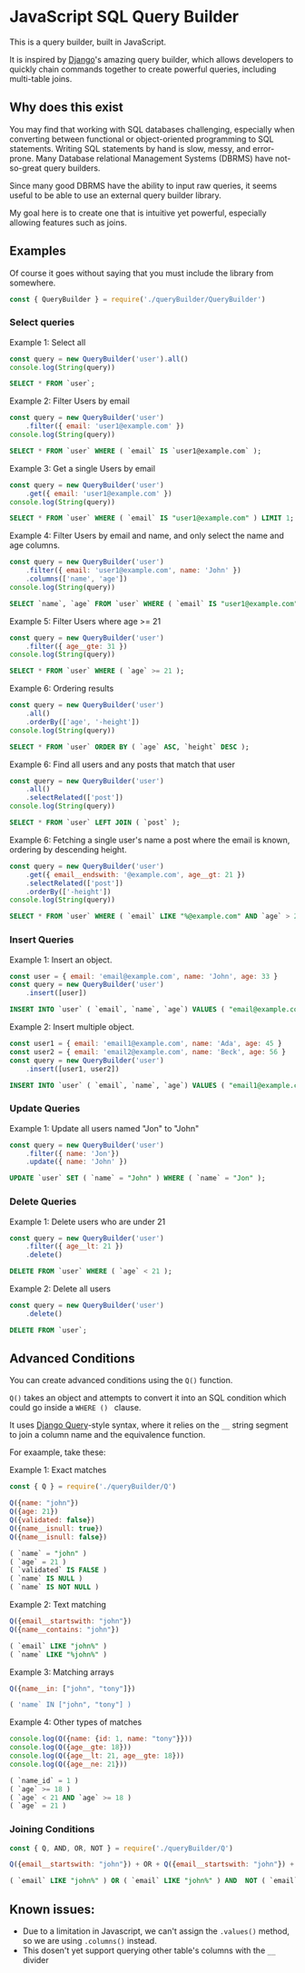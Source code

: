 # JavaScript SQL Query Builder

This is a query builder, built in JavaScript.

It is inspired by [Django](https://www.djangoproject.com/)'s amazing query builder, which allows developers to quickly chain commands together to create powerful queries, including multi-table joins.

## Why does this exist

You may find that working with SQL databases challenging, especially when converting between functional or object-oriented programming to SQL statements. Writing SQL statements by hand is slow, messy, and error-prone. Many Database relational Management Systems (DBRMS) have not-so-great query builders.

Since many good DBRMS have the ability to input raw queries, it seems useful to be able to use an external query builder library.

My goal here is to create one that is intuitive yet powerful, especially allowing features such as joins.

## Examples

Of course it goes without saying that you must include the library from somewhere.

```javascript
const { QueryBuilder } = require('./queryBuilder/QueryBuilder')
```


### Select queries

Example 1: Select all
```javascript
const query = new QueryBuilder('user').all()
console.log(String(query))
```

```sql
SELECT * FROM `user`;
```

Example 2: Filter Users by email
```javascript
const query = new QueryBuilder('user')
    .filter({ email: 'user1@example.com' })
console.log(String(query))
```

```sql
SELECT * FROM `user` WHERE ( `email` IS `user1@example.com` );
```

Example 3: Get a single Users by email
```javascript
const query = new QueryBuilder('user')
    .get({ email: 'user1@example.com' })
console.log(String(query))
```

```sql
SELECT * FROM `user` WHERE ( `email` IS "user1@example.com" ) LIMIT 1;
```

Example 4: Filter Users by email and name, and only select the name and age columns.
```javascript
const query = new QueryBuilder('user')
    .filter({ email: 'user1@example.com', name: 'John' })
    .columns(['name', 'age'])
console.log(String(query))
```

```sql
SELECT `name`, `age` FROM `user` WHERE ( `email` IS "user1@example.com" AND `name` IS "John" );
```


Example 5: Filter Users where age >= 21
```javascript
const query = new QueryBuilder('user')
    .filter({ age__gte: 31 })
console.log(String(query))
```

```sql
SELECT * FROM `user` WHERE ( `age` >= 21 );
```

Example 6: Ordering results
```javascript
const query = new QueryBuilder('user')
    .all()
    .orderBy(['age', '-height'])
console.log(String(query))
```

```sql
SELECT * FROM `user` ORDER BY ( `age` ASC, `height` DESC );
```

Example 6: Find all users and any posts that match that user
```javascript
const query = new QueryBuilder('user')
    .all()
    .selectRelated(['post'])
console.log(String(query))
```

```sql
SELECT * FROM `user` LEFT JOIN ( `post` );
```

Example 6: Fetching a single user's name a post where the email is known, ordering by descending height.
```javascript
const query = new QueryBuilder('user')
    .get({ email__endswith: '@example.com', age__gt: 21 })
    .selectRelated(['post'])
    .orderBy(['-height'])
console.log(String(query))
```

```sql
SELECT * FROM `user` WHERE ( `email` LIKE "%@example.com" AND `age` > 21 ) LEFT JOIN ( `post` ) ORDER_BY ( `height` DESC ) LIMIT 1;
```

### Insert Queries

Example 1: Insert an object.

```javascript
const user = { email: 'email@example.com', name: 'John', age: 33 }
const query = new QueryBuilder('user')
    .insert([user])
```

```sql
INSERT INTO `user` ( `email`, `name`, `age`) VALUES ( "email@example.com", "John", 21 );
```

Example 2: Insert multiple object.

```javascript
const user1 = { email: 'email1@example.com', name: 'Ada', age: 45 }
const user2 = { email: 'email2@example.com', name: 'Beck', age: 56 }
const query = new QueryBuilder('user')
    .insert([user1, user2])
```

```sql
INSERT INTO `user` ( `email`, `name`, `age`) VALUES ( "email1@example.com", "Ada", 45 ), ( "email2@example.com", "Beck", 56 );
```

### Update Queries

Example 1: Update all users named "Jon" to "John"

```javascript
const query = new QueryBuilder('user')
    .filter({ name: 'Jon'})
    .update({ name: 'John' })
```

```sql
UPDATE `user` SET ( `name` = "John" ) WHERE ( `name` = "Jon" );
```

### Delete Queries

Example 1: Delete users who are under 21

```javascript
const query = new QueryBuilder('user')
    .filter({ age__lt: 21 })
    .delete()
```

```sql
DELETE FROM `user` WHERE ( `age` < 21 );
```

Example 2: Delete all users

```javascript
const query = new QueryBuilder('user')
    .delete()
```

```sql
DELETE FROM `user`;
```

## Advanced Conditions

You can create advanced conditions using the `Q()` function.

`Q()` takes an object and attempts to convert it into an SQL condition which could go inside a `WHERE () ` clause.

It uses [Django Query](https://docs.djangoproject.com/en/4.0/topics/db/queries/)-style syntax, where it relies on the `__` string segment to join a column name and the equivalence function.

For exaample, take these:

Example 1: Exact matches
```javascript
const { Q } = require('./queryBuilder/Q')

Q({name: "john"})
Q({age: 21})
Q({validated: false})
Q({name__isnull: true})
Q({name__isnull: false})
```
```sql
( `name` = "john" )
( `age` = 21 )
( `validated` IS FALSE )
( `name` IS NULL )
( `name` IS NOT NULL )
```

Example 2: Text matching
```javascript
Q({email__startswith: "john"})
Q({name__contains: "john"})
```
```sql
( `email` LIKE "john%" )
( `name` LIKE "%john%" )
```

Example 3: Matching arrays
```javascript
Q({name__in: ["john", "tony"]})
```
```sql
( 'name` IN ["john", "tony"] )
```

Example 4: Other types of matches
```javascript
console.log(Q({name: {id: 1, name: "tony"}}))
console.log(Q({age__gte: 18}))
console.log(Q({age__lt: 21, age__gte: 18}))
console.log(Q({age__ne: 21}))
```

```sql
( `name_id` = 1 )
( `age` >= 18 )
( `age` < 21 AND `age` >= 18 )
( `age` = 21 )
```

### Joining Conditions

```javascript
const { Q, AND, OR, NOT } = require('./queryBuilder/Q')

Q({email__startswith: "john"}) + OR + Q({email__startswith: "john"}) + AND + NOT + Q({email__startswith: "john"})
```
```sql
( `email` LIKE "john%" ) OR ( `email` LIKE "john%" ) AND  NOT ( `email` LIKE "john%" )
```

## Known issues:

* Due to a limitation in Javascript, we can't assign the `.values()` method, so we are using `.columns()` instead.
* This dosen't yet support querying other table's columns with the `__` divider
